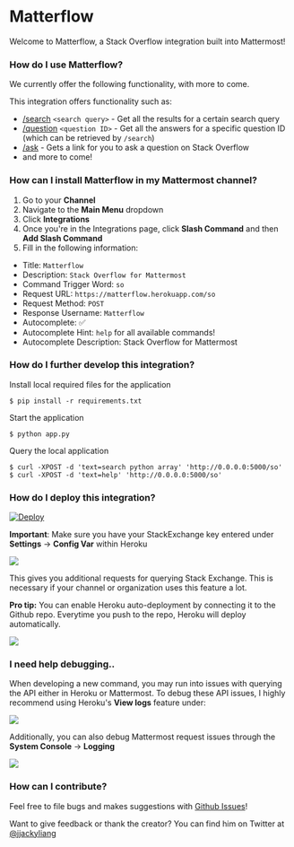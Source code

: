 # Matterflow

Welcome to Matterflow, a Stack Overflow integration built into Mattermost!

### How do I use Matterflow?

We currently offer the following functionality, with more to come.

This integration offers functionality such as:
- [/search](http://api.stackexchange.com/docs/answers-on-questions) `<search query>` - Get all the results for a certain search query
- [/question](http://api.stackexchange.com/docs/answers-by-ids) `<question ID>` - Get all the answers for a specific question ID (which can be retrieved by `/search`)
- [/ask](https://stackoverflow.com/questions/ask) - Gets a link for you to ask a question on Stack Overflow
- and more to come!

### How can I install Matterflow in my Mattermost channel?

1. Go to your **Channel**
2. Navigate to the **Main Menu** dropdown
3. Click **Integrations**
4. Once you're in the Integrations page, click **Slash Command** and then **Add Slash Command**
4. Fill in the following information:
- Title: `Matterflow`
- Description: `Stack Overflow for Mattermost`
- Command Trigger Word: `so`
- Request URL: `https://matterflow.herokuapp.com/so`
- Request Method: `POST`
- Response Username: `Matterflow`
- Autocomplete: :white_check_mark:
- Autocomplete Hint: `help` for all available commands!
- Autocomplete Description: Stack Overflow for Mattermost

### How do I further develop this integration?

Install local required files for the application

    $ pip install -r requirements.txt

Start the application

    $ python app.py


Query the local application

    $ curl -XPOST -d 'text=search python array' 'http://0.0.0.0:5000/so'
    $ curl -XPOST -d 'text=help' 'http://0.0.0.0:5000/so'


### How do I deploy this integration?

[![Deploy](https://www.herokucdn.com/deploy/button.png)](https://heroku.com/deploy)

**Important**: Make sure you have your StackExchange key entered under **Settings** -> **Config Var** within Heroku

![](https://user-images.githubusercontent.com/4315746/43174113-379e9238-8f6d-11e8-8b4b-9a046937e223.png)

This gives you additional requests for querying Stack Exchange. This is necessary if your channel or organization uses this feature a lot.

**Pro tip:** You can enable Heroku auto-deployment by connecting it to the Github repo. Everytime you push to the repo, Heroku will deploy automatically.

![](https://user-images.githubusercontent.com/4315746/43174172-73d0e4e0-8f6d-11e8-896c-f1f04acfc0c5.png)

### I need help debugging..

When developing a new command, you may run into issues with querying the API either in Heroku or Mattermost. To debug these API issues, I highly recommend using Heroku's **View logs** feature under:

![](https://user-images.githubusercontent.com/4315746/43174316-3e04f058-8f6e-11e8-95ef-707cd50a538e.png)

Additionally, you can also debug Mattermost request issues through the **System Console** -> **Logging**

![](https://user-images.githubusercontent.com/4315746/43174358-7bca18e6-8f6e-11e8-9ffa-157dfe2a474b.png)

### How can I contribute?

Feel free to file bugs and makes suggestions with [Github Issues](https://github.com/jackyliang/Matterflow/issues)!

Want to give feedback or thank the creator? You can find him on Twitter at [@jjackyliang](https://twitter.com/jjackyliang)